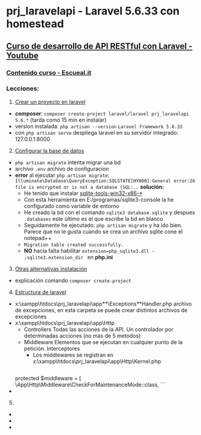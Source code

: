 # prj_laravelapi - Laravel 5.6.33 con homestead

## [Curso de desarrollo de API RESTful con Laravel - Youtube](https://www.youtube.com/watch?v=8Ren77hsZUo&index=1&list=PLIcuwIrm4rKcyfsOnnjqfXoa9rulZ9LgY)

### [Contenido curso - Escueal.it](https://escuela.it/cursos/curso-de-desarrollo-de-api-restful-con-laravel#content)

### Lecciones:

1. [Crear un proyecto en laravel](https://escuela.it/cursos/curso-de-desarrollo-de-api-restful-con-laravel/clase/crear-un-proyecto-en-laravel)
- **composer**: `composer create-project laravel/laravel prj_laravelapi 5.6.*` (tarda como 15 min en instalar)
- version instalada: `php artisan --version` `Laravel Framework 5.6.33`
- con `php artisan serve` despliega laravel en su servidor integrado: 127.0.0.1:8000

2. [Configurar la base de datos](https://escuela.it/cursos/curso-de-desarrollo-de-api-restful-con-laravel/clase/configurar-la-base-de-datos)
- `php artisan migrate` intenta migrar una bd
- archivo `.env` archivo de configuracion
- **error** al ejecutar `php artisan migrate`: 
    `Illuminate\Database\QueryException:SQLSTATE[HY000]:General error:26 file is encrypted or is not a database (SQL:..`
    **solución:**
    - He tenido que instalar [sqlite-tools-win32-x86-*](https://www.sqlite.org/2018/sqlite-tools-win32-x86-3240000.zip)
    - Con esta herramienta en E:/programas/sqlite3-console la he configurado como variable de entorno
    - He creado la bd con el comando `sqlite3 database.sqlite` y despues `.databases` este último es el que escribe la bd en blanco
    - Seguidamente he ejecutado: `php artisan migrate` y ha ido bien. Parece que no le gusta cuando se crea un archivo sqlite cone el notepad++
    - `Migration table created successfully.`
    - **NO** hacia falta habilitar `extension=php_sqlite3.dll - ;sqlite3.extension_dir ` en **php.ini**
3. [Otras alternativas instalación](https://escuela.it/cursos/curso-de-desarrollo-de-api-restful-con-laravel/clase/otras-alternativas-para-disponer-de-laravel-en-local-para-desarrollo)
- explicación comando `composer create-project` 
4. [Estructura de laravel](https://escuela.it/cursos/curso-de-desarrollo-de-api-restful-con-laravel/clase/repaso-a-la-estructura-de-aplicacion-laravel-55)
- x:\xampp\htdocs\prj_laravelapi\app**\Exceptions\**Handler.php archivo de excepciones, en esta carpeta se puede crear distintos archivos de excepciones
- x:\xampp\htdocs\prj_laravelapi\app\Http
    - Controllers Todas las acciones de la API. Un controlador por determinadas acciones (no más de 5 metodos)
    - Middleware  Elementos que se ejecutan en cualquier punto de la petición. Interceptores
        - Los middlewares se registran en x:\xampp\htdocs\prj_laravelapi\app\Http\Kernel.php
        ```php
    protected $middleware = [
        \App\Http\Middleware\CheckForMaintenanceMode::class,
        ```
-
5. []()
-
-
-